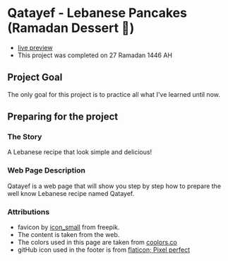 # Qatayef - Lebanese Pancakes (Ramadan Dessert 🌙)

- [live preview](https://youssef-el-atmani.github.io/MDN-Based-Projects/projects/html-stage/03-qatayef/index.html)
- This project was completed on 27 Ramadan 1446 AH

## Project Goal

The only goal for this project is to practice all what I've learned until now.

## Preparing for the project

### The Story

A Lebanese recipe that look simple and delicious!

### Web Page Description

Qatayef is a web page that will show you step by step how to prepare the well know Lebanese recipe named Qatayef.

### Attributions

- favicon by [icon_small](https://www.freepik.com/icon/letter-q_9128956) from freepik.
- The content is taken from the web.
- The colors used in this page are taken from [coolors.co](https://coolors.co/palettes/trending)
- gitHub icon used in the footer is from [flaticon; Pixel perfect](https://www.flaticon.com/free-icon/github_2111432?term=github&page=1&position=4&origin=tag&related_id=2111432)
